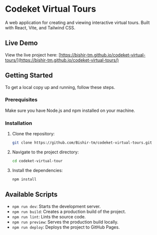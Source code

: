 # Codeket Virtual Tours

A web application for creating and viewing interactive virtual tours. Built with React, Vite, and Tailwind CSS.

## Live Demo

View the live project here: [https://bishir-tm.github.io/codeket-virtual-tours/](https://bishir-tm.github.io/codeket-virtual-tours/)

## Getting Started

To get a local copy up and running, follow these steps.

### Prerequisites

Make sure you have Node.js and npm installed on your machine.

### Installation

1.  Clone the repository:
    ```sh
    git clone https://github.com/Bishir-tm/codeket-virtual-tours.git
    ```
2.  Navigate to the project directory:
    ```sh
    cd codeket-virtual-tour
    ```
3.  Install the dependencies:
    ```sh
    npm install
    ```

## Available Scripts

-   `npm run dev`: Starts the development server.
-   `npm run build`: Creates a production build of the project.
-   `npm run lint`: Lints the source code.
-   `npm run preview`: Serves the production build locally.
-   `npm run deploy`: Deploys the project to GitHub Pages.